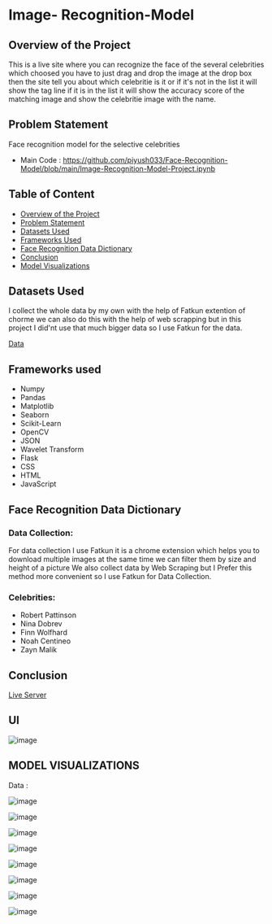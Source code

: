 # Image- Recognition-Model

## Overview of the Project

This is a live site where you can recognize the face of the several celebrities which choosed you have to just drag and drop the image at the drop box then the site tell you about which celebritie is it or if it's not in the list it will show the tag line if it is in the list it will show the accuracy score of the matching image and show the celebritie image with the name.

## Problem Statement 

Face recognition model for the selective celebrities 
* Main Code : https://github.com/piyush033/Face-Recognition-Model/blob/main/Image-Recognition-Model-Project.ipynb

## Table of Content

* [Overview of the Project](https://github.com/piyush033/Face-Recognition-Model#overview-of-the-project)
* [Problem Statement](https://github.com/piyush033/Face-Recognition-Model#problem-statement)
* [Datasets Used](https://github.com/piyush033/Face-Recognition-Model#datasets-used)
* [Frameworks Used](https://github.com/piyush033/Face-Recognition-Model#frameworks-used)
* [Face Recognition Data Dictionary](https://github.com/piyush033/Face-Recognition-Model#face-recognition-data-dictionary)
* [Conclusion](https://github.com/piyush033/Face-Recognition-Model#conclusion)
* [Model Visualizations](https://github.com/piyush033/Face-Recognition-Model#model-visualizations)

## Datasets Used 

I collect the whole data by my own with the help of Fatkun extention of chorme we can also do this with the help of web scrapping but in this project I did'nt use that much bigger data so I use Fatkun for the data.

[Data](https://github.com/piyush033/Face-Recognition-Model/tree/main/Model/Dataset)

## Frameworks used

* Numpy
* Pandas
* Matplotlib
* Seaborn
* Scikit-Learn
* OpenCV
* JSON
* Wavelet Transform
* Flask
* CSS
* HTML
* JavaScript

## Face Recognition Data Dictionary

### Data Collection:
For data collection I use Fatkun it is a chrome extension which helps you to download multiple images at the same time we can filter them by size and height of a picture 
We also collect data by Web Scraping but I Prefer this method more convenient  so I use Fatkun for Data Collection.

### Celebrities:
* Robert Pattinson
* Nina Dobrev
* Finn Wolfhard
* Noah Centineo
* Zayn Malik 

## Conclusion

[Live Server](file:///C:/Users/USER/Desktop/Machine_learning/Image_Recognition_Model_Project/UI/app.html)

## UI

![image](https://user-images.githubusercontent.com/100412728/187750929-cc97a800-7a94-417b-a058-56bdfa8ee3e9.png)


## MODEL VISUALIZATIONS 

Data :

![image](https://user-images.githubusercontent.com/100412728/187747303-c4a390d9-e236-48f6-a1d2-b55b3b838042.png)

![image](https://user-images.githubusercontent.com/100412728/187747377-42e8ca03-93f3-474f-a827-48b549ba4b1c.png)

![image](https://user-images.githubusercontent.com/100412728/187747420-3307872a-54ed-4509-a1cc-ce9a9ae1f141.png)

![image](https://user-images.githubusercontent.com/100412728/187747479-86958b47-400f-4b3a-9a52-7723fbc85ce7.png)

![image](https://user-images.githubusercontent.com/100412728/187747513-fa94ebe5-6915-466f-a62c-a2c8791dca4b.png)

![image](https://user-images.githubusercontent.com/100412728/187747579-8bad5ce4-6d97-4d0d-b1ec-ffe1b7f5654b.png)

![image](https://user-images.githubusercontent.com/100412728/187747685-4b25ae3d-1812-4333-a911-893dd3ad6372.png)

![image](https://user-images.githubusercontent.com/100412728/187747801-482499bd-bf85-4608-811c-5029adc5ef25.png)






